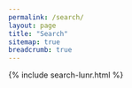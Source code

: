 ```yaml
---
permalink: /search/
layout: page
title: "Search"
sitemap: true
breadcrumb: true
---
```


 {% include search-lunr.html %}
